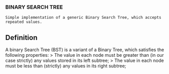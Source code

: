 ### BINARY SEARCH TREE  
    Simple implementation of a generic Binary Search Tree, which accepts repeated values.

## Definition
A binary Search Tree (BST) is a variant of a Binary Tree, which satisfies the following properties:
        > The value in each node must be greater than (in our case strictly) any values stored in its left subtree;
        > The value in each node must be less than (strictly) any values in its right subtree;
#